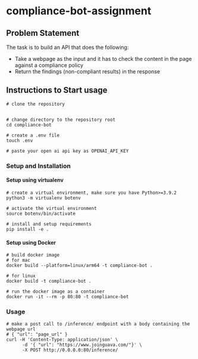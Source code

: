 # compliance-bot-assignment
## Problem Statement

The task is to build an API that does the following:

- Take a webpage as the input and it has to check the content in the page against a compliance policy
- Return the findings (non-compliant results) in the response


## Instructions to Start usage

```
# clone the repository


# change directory to the repository root
cd compliance-bot

# create a .env file
touch .env

# paste your open ai api key as OPENAI_API_KEY
```

### Setup and Installation

#### Setup using virtualenv

```
# create a virtual environment, make sure you have Python>=3.9.2
python3 -m virtualenv botenv

# activate the virtual environment
source botenv/bin/activate

# install and setup requirements
pip install -e .
```

#### Setup using Docker

```
# build docker image
# for mac
docker build --platform=linux/arm64 -t compliance-bot .

# for linux
docker build -t compliance-bot .

# run the docker image as a container
docker run -it --rm -p 80:80 -t compliance-bot
```

### Usage

```
# make a post call to /inference/ endpoint with a body containing the webpage url
# { "url": "page_url" }
curl -H 'Content-Type: application/json' \
      -d '{ "url": "https://www.joinguava.com/"}' \
      -X POST http://0.0.0.0:80/inference/

```
